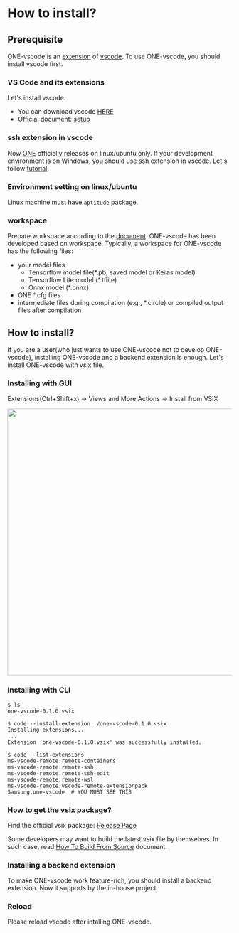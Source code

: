 # How to install?

## Prerequisite

ONE-vscode is an [extension](https://code.visualstudio.com/docs/editor/extension-marketplace) of [vscode](https://code.visualstudio.com/). To use ONE-vscode, you should install vscode first.

### VS Code and its extensions

Let's install vscode.
- You can download vscode [HERE](https://code.visualstudio.com/download)
- Official document: [setup](https://code.visualstudio.com/docs/setup/setup-overview)

### ssh extension in vscode

Now [ONE](https://github.com/Samsung/ONE) officially releases on linux/ubuntu only. If your development environment is on Windows, you should use ssh extension in vscode. Let's follow [tutorial](https://code.visualstudio.com/docs/remote/ssh-tutorial).

### Environment setting on linux/ubuntu

Linux machine must have `aptitude` package.

### workspace

Prepare workspace according to the [document](https://code.visualstudio.com/docs/editor/workspaces). ONE-vscode has been developed based on workspace.
Typically, a workspace for ONE-vscode has the following files:
- your model files
  - Tensorflow model file(*.pb, saved model or Keras model)
  - Tensorflow Lite model (*.tflite)
  - Onnx model (*.onnx)
- ONE *.cfg files
- intermediate files during compilation (e.g., *.circle) or compiled output files after compilation

## How to install?

If you are a user(who just wants to use ONE-vscode not to develop ONE-vscode), installing ONE-vscode and a backend extension is enough. Let's install ONE-vscode with vsix file.

### Installing with GUI

Extensions(Ctrl+Shift+x) -> Views and More Actions -> Install from VSIX

<img src="https://user-images.githubusercontent.com/10216715/174781792-fa3fbe47-708b-4977-974c-578b65f689ee.gif" width=600 />

### Installing with CLI

```console
$ ls
one-vscode-0.1.0.vsix

$ code --install-extension ./one-vscode-0.1.0.vsix
Installing extensions...
...
Extension 'one-vscode-0.1.0.vsix' was successfully installed.

$ code --list-extensions
ms-vscode-remote.remote-containers
ms-vscode-remote.remote-ssh
ms-vscode-remote.remote-ssh-edit
ms-vscode-remote.remote-wsl
ms-vscode-remote.vscode-remote-extensionpack
Samsung.one-vscode  # YOU MUST SEE THIS
```

### How to get the vsix package?

Find the official vsix package: [Release Page](https://github.com/Samsung/ONE-vscode/releases)

Some developers may want to build the latest vsix file by themselves. In such case, read [How To Build From Source](./HowToBuildFromSource.md) document.

### Installing a backend extension

To make ONE-vscode work feature-rich, you should install a backend extension. Now it supports by the in-house project.

### Reload

Please reload vscode after intalling ONE-vscode.
